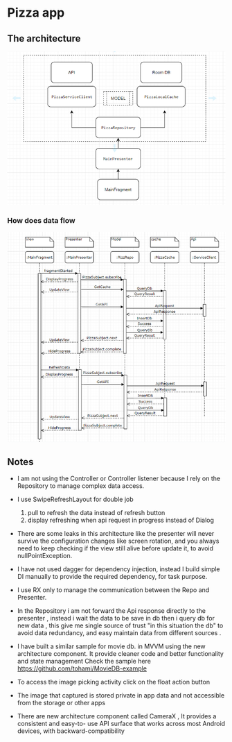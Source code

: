 # Pizza app

## The architecture

![](images/arch.PNG)

### How does data flow

![](images/dataflow.PNG)

## Notes

- I am not using the Controller or Controller listener because I rely on the Repository to manage
    complex data access.
- I use SwipeRefreshLayout for double job
    1. pull to refresh the data instead of refresh button
    2. display refreshing when api request in progress instead of Dialog
- There are some leaks in this architecture like the presenter will never survive the configuration
    changes like screen rotation, and you always need to keep checking if the view still alive before
    update it, to avoid nullPointException.
- I have not used dagger for dependency injection, instead I build simple DI manually to provide
    the required dependency, for task purpose.
- I use RX only to manage the communication between the Repo and Presenter.
- In the Repository i am not forward the Api response directly to the presenter ,
    instead i wait the data to be save in db then i query db for new data ,
    this give me single source of trust "in this situation the db" to avoid data redundancy,
    and easy maintain data from different sources .
- I have built a similar sample for movie db. in MVVM using the new architecture component. It
    provide cleaner code and better functionality and state management
    Check the sample here https://github.com/tohami/MovieDB-example

- To access the image picking activity click on the float action button
- The image that captured is stored private in app data and not accessible from the storage or
    other apps
- There are new architecture component called CameraX , It provides a consistent and easy-to-
    use API surface that works across most Android devices, with backward-compatibility


